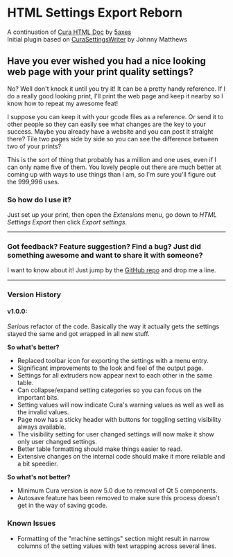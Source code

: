 # HTML Settings Export Reborn
A continuation of [Cura HTML Doc](https://github.com/5axes/CuraHtmlDoc) by [5axes](https://github.com/5axes/)  
Initial plugin based on [CuraSettingsWriter](https://github.com/johnnygizmo/CuraSettingsWriter) by Johnny Matthews
## Have you ever wished you had a nice looking web page with your print quality settings?
No? Well don't knock it until you try it! It can be a pretty handy reference. If I do a really good looking print, I'll print the web page and keep it nearby so I know how to repeat my awesome feat!

I suppose you can keep it with your gcode files as a reference. Or send it to other people so they can easily see what changes are the key to your success. Maybe you already have a website and you can post it straight there? Tile two pages side by side so you can see the difference between two of your prints?

This is the sort of thing that probably has a million and one uses, even if I can only name five of them. You lovely people out there are much better at coming up with ways to use things than I am, so I'm sure you'll figure out the 999,996 uses.

### So how do I use it?
Just set up your print, then open the *Extensions* menu, go down to *HTML Settings Export* then click *Export settings*.

---
### Got feedback? Feature suggestion? Find a bug? Just did something awesome and want to share it with someone?
I want to know about it! Just jump by the [GitHub repo](https://github.com/slashee-the-cow/htmlsettingsexportreborn/) and drop me a line.

---
### Version History
#### v1.0.0:
*Serious* refactor of the code. Basically the way it actually gets the settings stayed the same and got wrapped in all new stuff.

**So what's better?**
- Replaced toolbar icon for exporting the settings with a menu entry.
- Significant improvements to the look and feel of the output page.
- Settings for all extruders now appear next to each other in the same table.
- Can collapse/expand setting categories so you can focus on the important bits.
- Setting values will now indicate Cura's warning values as well as well as the invalid values.
- Page now has a sticky header with buttons for toggling setting visibility always available.
- The visibility setting for user changed settings will now make it show only user changed settings.
- Better table formatting should make things easier to read.
- Extensive changes on the internal code should make it more reliable and a bit speedier.
  
**So what's not better?**  
- Minimum Cura version is now 5.0 due to removal of Qt 5 components.
- Autosave feature has been removed to make sure this process doesn't get in the way of saving gcode.

### Known Issues
- Formatting of the "machine settings" section might result in narrow columns of the setting values with text wrapping across several lines.